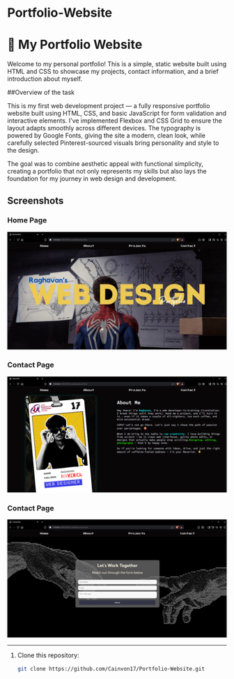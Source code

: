# Portfolio-Website

# 💼 My Portfolio Website

Welcome to my personal portfolio! This is a simple, static website built using HTML and CSS to showcase my projects, contact information, and a brief introduction about myself.


##Overview of the task

This is my first web development project — a fully responsive portfolio website built using HTML, CSS, and basic JavaScript for form validation and interactive elements. I’ve implemented Flexbox and CSS Grid to ensure the layout adapts smoothly across different devices. The typography is powered by Google Fonts, giving the site a modern, clean look, while carefully selected Pinterest-sourced visuals bring personality and style to the design.

The goal was to combine aesthetic appeal with functional simplicity, creating a portfolio that not only represents my skills but also lays the foundation for my journey in web design and development.

## Screenshots
### Home Page
![Home](asset\images\homepage.png)

### Contact Page
![Contact](asset\images\aboutpage.png)

### Contact Page
![Contact](asset\images\contactpage.png)

---

1. Clone this repository:
   ```bash
   git clone https://github.com/Cainvon17/Portfolio-Website.git
   

